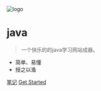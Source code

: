 <!-- _coverpage.md -->

![logo](/logo.jpg)

# java <small></small>

> 一个快乐的的java学习网站成器。

- 简单、易懂
- 授之以渔

[笔记](https://www.yuque.com/itmiao/itmck)
[Get Started](#/)